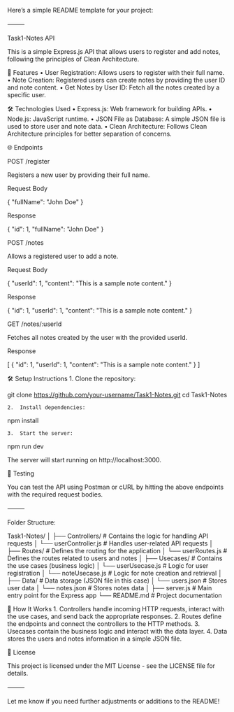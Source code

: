 Here’s a simple README template for your project:

⸻

Task1-Notes API

This is a simple Express.js API that allows users to register and add notes, following the principles of Clean Architecture.

🚀 Features
	•	User Registration: Allows users to register with their full name.
	•	Note Creation: Registered users can create notes by providing the user ID and note content.
	•	Get Notes by User ID: Fetch all the notes created by a specific user.

🛠️ Technologies Used
	•	Express.js: Web framework for building APIs.
	•	Node.js: JavaScript runtime.
	•	JSON File as Database: A simple JSON file is used to store user and note data.
	•	Clean Architecture: Follows Clean Architecture principles for better separation of concerns.

🌐 Endpoints

POST /register

Registers a new user by providing their full name.

Request Body

{
  "fullName": "John Doe"
}

Response

{
  "id": 1,
  "fullName": "John Doe"
}

POST /notes

Allows a registered user to add a note.

Request Body

{
  "userId": 1,
  "content": "This is a sample note content."
}

Response

{
  "id": 1,
  "userId": 1,
  "content": "This is a sample note content."
}

GET /notes/:userId

Fetches all notes created by the user with the provided userId.

Response

[
  {
    "id": 1,
    "userId": 1,
    "content": "This is a sample note content."
  }
]

🛠️ Setup Instructions
	1.	Clone the repository:

git clone https://github.com/your-username/Task1-Notes.git
cd Task1-Notes


	2.	Install dependencies:

npm install


	3.	Start the server:

npm run dev

The server will start running on http://localhost:3000.

🧪 Testing

You can test the API using Postman or cURL by hitting the above endpoints with the required request bodies.

⸻

Folder Structure:

Task1-Notes/
│
├── Controllers/                # Contains the logic for handling API requests
│   └── userController.js       # Handles user-related API requests
│
├── Routes/                     # Defines the routing for the application
│   └── userRoutes.js           # Defines the routes related to users and notes
│
├── Usecases/                   # Contains the use cases (business logic)
│   └── userUsecase.js          # Logic for user registration
│   └── noteUsecase.js          # Logic for note creation and retrieval
│
├── Data/                       # Data storage (JSON file in this case)
│   └── users.json              # Stores user data
│   └── notes.json              # Stores notes data
│
├── server.js                   # Main entry point for the Express app
└── README.md                   # Project documentation

🔧 How It Works
	1.	Controllers handle incoming HTTP requests, interact with the use cases, and send back the appropriate responses.
	2.	Routes define the endpoints and connect the controllers to the HTTP methods.
	3.	Usecases contain the business logic and interact with the data layer.
	4.	Data stores the users and notes information in a simple JSON file.

💬 License

This project is licensed under the MIT License - see the LICENSE file for details.

⸻

Let me know if you need further adjustments or additions to the README!